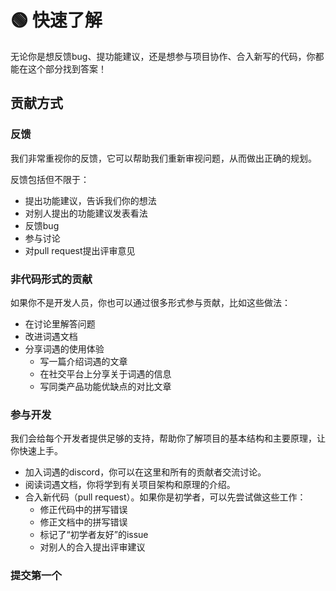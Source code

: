 # 🟢 快速了解

无论你是想反馈bug、提功能建议，还是想参与项目协作、合入新写的代码，你都能在这个部分找到答案！

## 贡献方式

### 反馈

我们非常重视你的反馈，它可以帮助我们重新审视问题，从而做出正确的规划。

反馈包括但不限于：

* 提出功能建议，告诉我们你的想法
* 对别人提出的功能建议发表看法
* 反馈bug
* 参与讨论
* 对pull request提出评审意见

### 非代码形式的贡献

如果你不是开发人员，你也可以通过很多形式参与贡献，比如这些做法：

* 在讨论里解答问题
* 改进词遇文档
* 分享词遇的使用体验
  * 写一篇介绍词遇的文章
  * 在社交平台上分享关于词遇的信息
  * 写同类产品功能优缺点的对比文章

### 参与开发

我们会给每个开发者提供足够的支持，帮助你了解项目的基本结构和主要原理，让你快速上手。

* 加入词遇的discord，你可以在这里和所有的贡献者交流讨论。
* 阅读词遇文档，你将学到有关项目架构和原理的介绍。
* 合入新代码（pull request）。如果你是初学者，可以先尝试做这些工作：
  * 修正代码中的拼写错误
  * 修正文档中的拼写错误
  * 标记了“初学者友好”的issue
  * 对别人的合入提出评审建议

### 提交第一个

